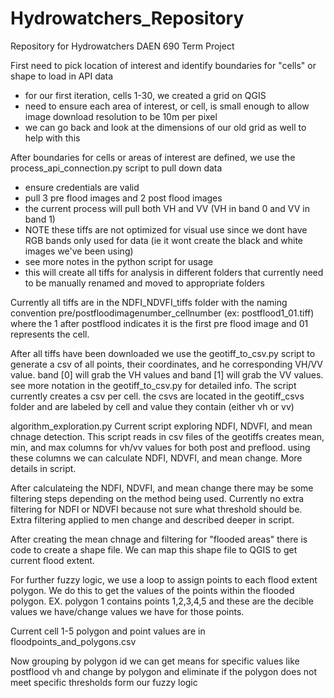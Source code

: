 # Hydrowatchers_Repository
Repository for Hydrowatchers DAEN 690 Term Project

First need to pick location of interest and identify boundaries for "cells" or shape to load in API data
- for our first iteration, cells 1-30, we created a grid on QGIS 
- need to ensure each area of interest, or cell, is small enough to allow image download resolution to be 10m per pixel
- we can go back and look at the dimensions of our old grid as well to help with this

After boundaries for cells or areas of interest are defined, we use the process_api_connection.py script to pull down data
- ensure credentials are valid
- pull 3 pre flood images and 2 post flood images 
- the current process will pull both VH and VV (VH in band 0 and VV in band 1)
- NOTE these tiffs are not optimized for visual use since we dont have RGB bands only used for data (ie it wont create the black and white images we've been using)
- see more notes in the python script for usage
- this will create all tiffs for analysis in different folders that currently need to be manually renamed and moved to appropriate folders

Currently all tiffs are in the NDFI_NDVFI_tiffs folder with the naming convention pre/postfloodimagenumber_cellnumber (ex: postflood1_01.tiff) where the 1 after postflood indicates it is the first pre flood image and 01 represents the cell.

After all tiffs have been downloaded we use the geotiff_to_csv.py script to generate a csv of all points, their coordinates, and he corresponding VH/VV value. band [0] will grab the VH values and band [1] will grab the VV values. see more notation in the geotiff_to_csv.py for detailed info.
The script currently creates a csv per cell. the csvs are located in the geotiff_csvs folder and are labeled by cell and value they contain (either vh or vv)

algorithm_exploration.py
Current script exploring NDFI, NDVFI, and mean chnage detection. This script reads in csv files of the geotiffs creates mean, min, and max columns for vh/vv values for both post and preflood. using these columns we can calculate NDFI, NDVFI, and mean change. More details in script.

After calculateing the NDFI, NDVFI, and mean change there may be some filtering steps depending on the method being used. Currently no extra filtering for NDFI or NDVFI because not sure what threshold should be. Extra filtering applied to men change and described deeper in script.

After creating the mean chnage and filtering for "flooded areas" there is code to create a shape file. We can map this shape file to QGIS to get current flood extent.

For further fuzzy logic, we use a loop to assign points to each flood extent polygon. We do this to get the values of the points within the flooded polygon. EX. polygon 1 contains points 1,2,3,4,5 and these are the decible values we have/change values we have for those points. 

Current cell 1-5 polygon and point values are in floodpoints_and_polygons.csv

Now grouping by polygon id we can get means for specific values like postflood vh and change by polygon and eliminate if the polygon does not meet specific thresholds form our fuzzy logic
